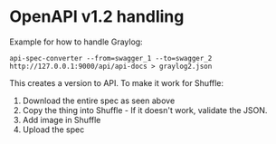 # OpenAPI v1.2 handling
Example for how to handle Graylog:
```
api-spec-converter --from=swagger_1 --to=swagger_2 http://127.0.0.1:9000/api/api-docs > graylog2.json
```

This creates a version to API. To make it work for Shuffle:
1. Download the entire spec as seen above
2. Copy the thing into Shuffle - If it doesn't work, validate the JSON.
3. Add image in Shuffle
4. Upload the spec 
